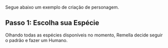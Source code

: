 Segue abaixo um exemplo de criação de personagem. 

## Passo 1: Escolha sua Espécie

Olhando todas as espécies disponíveis no momento, Remella decide seguir o padrão e fazer um Humano.
<!-- Como alguns detalhes mudam entre espécies, os passos podem e irão variar dependendo a espécie escolhida. Os passos exclusivos dos humanos terão (Humano) ao final, qualquer outro passo sem prefixo é de uso geral. -->

<!-- ### Passo 1: Escolha sua Espécie

Nosso jogador escolhido, vamos chamá-lo de Remella, decidiu escolher a espécie Humano. Uma vez feita a escolha, Remella anota os seguintes itens abaixo, de acordo com as informações encontradas no módulo dos Humanos:

![](../../0_assets/images/creation/step1%20-%20species.png)

**Nível:** 1  
**Reação:** 3  
**Propriedades:** Orgânico, Humanoid  
**Tamanho:** Médio  
**Movimento:** Terrestre, Muito Perto   

Remella já decide nomear seu personagem **Beck**.

### Passo 2: Escolha sua Classe (Humano)

O primeiro passo na criação de um personagem humano é a escolha de classe, essa que representa uma ideia geral do papel do seu personagem na comunidade. Humanos possuem atualmente as classes de Agente, Segurança e Técnico. Remella gosta mais da ideia de um personagem ofensivo e voltado totalmente ao combate, portanto ele escolhe a classe [Segurança](../../2_human/classes/security/index.md).

A classe define de maneira narrativa seu papel quanto a uma equipe e, de maneira mecânica, seus **Limites de Dano**, **Ferida**, **Stress** e **Caos**. Remella toma nota dos valores concedidos em sua ficha de personagem:

![](../../0_assets/images/creation/step2%20-%20class.png)

**Limites de Dano:** 4 <- 9 <- 14  
**Feridas:** 4  
**Stress:** 4  
**Caos:** 2  

Ignore o AP por enquanto, uma vez que ele é preenchido quando você receber sua Armadura.

### Passo 3: Escolha sua Especialização (Humano)

Cada classe de humanos possui no mínimo duas especializações, estas que definem mais ainda seu papel quanto a uma equipe. A classe de Segurança possui três especializações: Batedor, Brutamonte e Soldado. Remella se intereça pelo [Batedor](../../2_human/classes/security/scout.md), uma vez que parece satisfazer uma temática de assassino silencioso e faz uso de um arco composto e uma lâmina fragmento.

A especialização define mecanicamente seu **Conhecimento Científico**, **Receitas**, **Armas**, **Armaduras**, **Equipamentos** e **Aprimoramentos**.

A especialização de Batedor diz a Remella para realizar o seguinte:

**Armas Principais:** Arco Composto, Lâmina Fragmento       
**Armadura:** A.N.E. Leve     
**Equipamentos:** 1x Armadilha  (escolha na hora do uso), 1x Kit Médico Simples  
**Cartas:** Golpe Letal      
**Cartas de Aprimoramentos:** Separe as cartas de aprimoramentos para A.N.E., Arco Composto e Lâmina Fragmento    

![](../../0_assets/images/creation/step3%20-%20specialization1.png)
![](../../0_assets/images/creation/step3%20-%20specialization2.png)

Neste passo aqui, como recebemos a armadura, nós marcamos o AP que foi mostrado na imagem do passo 2.

#### Carta Recebida: Golpe Letal

![](../../0_assets/images/human/cards/golpe_letal.png){ width="280" }

#### Cartas de Aprimoramentos para escolha no passo 5

![](../../0_assets/images/human/cards/camuflagem.png){ width="280" }
![](../../0_assets/images/human/cards/visao_aprimorada.png){ width="280"}

![](../../0_assets/images/human/cards/flecha_silenciadora.png){ width="280"}
![](../../0_assets/images/human/cards/serra.png){ width="280"}

#### Passo 3.1: Decida seu Conhecimento Científico (Humano - Batedor)

A especialização de Batedor diz que você deve escolher seu Conhecimento Científico. Para isto, Remella deve escolher entre uma das áreas da ciência: Biologia, Culinária, Engenharia e Química. Remella deseja ser capaz de destrancar portas, desarmar dispositivos mecânicos ou digitais, portanto decide escolher a área de **Engenharia**.

1. Remella anota que possuí perícia em Engenharia.
2. Remella toma nota que sabe produzir receitas de engenharia do nível T1.

![](../../0_assets/images/creation/step3%20-%20specialization3.png)

### Passo 4: Avance Atributos

Neste passo Remella deve escolher atributos para avançar, ou seja, melhorar. Lembrando que neste passo você:

1. Você pode aumentar o tamanho do dado ou abrir um portão do caos de um atributo.
      1. Todas as espécies começam com d6 em todos os atributos, aumentar o tamanho de um dado seria aumentar o d6 para um d8, um d8 para um d10 e assim por diante.
      2. Caso você abra um portão do caos:  
            1. Separe um dado extra de cor diferente do dado principal e com o mesmo tamanho. Este será seu <ins>dado caótico</ins> e você irá rolá-lo sempre que precisar rolar seu dado principal.  
            2. Modifique as características influenciadas pelo portão do caos do atributo. Como por exemplo, para cada portão do caos aberto no atributo Físico, você ganha um ponto de Ferida permanentemente.
2. Faça novamente o passo 1.
3. Tome nota dos valores de <ins>Sucesso Parcial</ins>, <ins>Sucesso</ins> e <ins>Sucesso Crítico</ins> para facilitar a resolução de um check.

Remella gosta da ideia de ser um assassino que suja as mãos, que mata seus inimigos de forma próxima e pessoal, olhando em seus olhos enquanto estes perdem o brilho...Por isso Remella decide avançar seus atributos de forma que aprimore seu uso com a lâmina fragmento, esta que usa o atributo de Agilidade.

1. Remella aumenta o tamanho do seu dado de Agilidade, podendo usar um d6 agora.
2. Remella decide abrir um portão do caos no atributo de Agilidade também.
   1. Remella possui agora um dado caótico em Agilidade. Em resumo, sempre que for necessário rolar um check de Agilidade, Remella deve rolar 2d6, sendo um dos dados o principal e o outro caótico.
   2. Como foi aberto um portão de caos em Agilidade, Remella diminui em 1 seu countdown de reação.
3. Remella também toma nota dos valores de Sucesso Parcial, Sucesso e Sucesso Crítico para facilitar a resolução de um check.

![](../../0_assets/images/creation/step4%20-%20attributes.png)

## Passo 5: Escolha Aprimoramentos
Quando Remella selecionou a especialização de Batedor, ele automaticamente recebeu o aprimoramento Golpe Letal e uma lista de outras cartas de aprimoramento. Esta lista consiste em cartas de aprimoramentos para sua armadura: A.N.E. Leve, e para seus armas: Arco Composto e Lâmina Fragmento, todos para seu nível atual, que é 1.

Ao total, Remella possui quatro cartas de aprimoramentos, duas para sua armadura e uma para cada arma. A espécie de humanos diz que apenas duas devem ser selecionadas por nível.

Como Remella quer ser um assassino silencioso, ele escolhe as seguintes cartas de aprimoramento:

![](../../0_assets/images/human/cards/camuflagem.png){ width="280" }
![](../../0_assets/images/human/cards/flecha_silenciadora.png){ width="280"}

## The End

Pronto, Remella acaba de criar seu primeiro personagem em Horizon Beyond e está pronto para iniciar sua aventura. Abaixo você encontra uma visão geral de como ficou sua ficha por completo.

![](../../0_assets/images/creation/sheet1.png)
![](../../0_assets/images/creation/sheet2.png)
![](../../0_assets/images/creation/sheet3.png) -->
